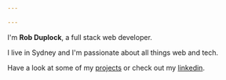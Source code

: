 ```yaml
---

---
```

I'm **Rob Duplock**, a full stack web developer.

I live in Sydney and I'm passionate about all things web and tech.

Have a look at some of my [projects](/projects) or check out my [linkedin](https://www.linkedin.com/in/robert-duplock-431008b5/).

<!-- Contact me at [@username](https://twitter.com/username) or by [email](mailto:email@example.com). -->
